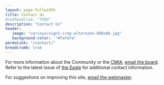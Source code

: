 ```yaml
---
layout: page-fullwidth
title: Contact Us
#subheadline: "TODO"
description: "Contact Us"
header:
   image: "various/sign1-crop-alternate-680x80.jpg"
   background-color:  "#fafafa"
permalink: "/contact/"
breadcrumb: true
---
```


For more information about the Community or the <a href="/cmia">CMIA</a>, <a href="mailto:cmia@googlegroups.com">email the board</a>.  Refer to the latest issue of <a href="/resources/eagle-archive">the Eagle</a> for additional contact information.

For suggestions on improving this site, <a href="mailto:carrolltonmanorweb@gmail.com">email the webmaster</a>.
